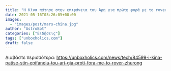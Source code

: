 ```yaml
---
title: "Η Κίνα πάτησε στην επιφάνεια του Άρη για πρώτη φορά με το rover Zhurong"
date: 2021-05-16T03:26:05+00:00
images:
  - "images/post/mars-china.jpg"
author: "AstroBot"
categories: ["Ειδήσεις"]
tags: ["unboxholics.com"]
draft: false
---
```




Διαβάστε περισσότερα: https://unboxholics.com/news/tech/84599-i-kina-patise-stin-epifaneia-tou-ari-gia-proti-fora-me-to-rover-zhurong

